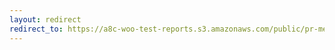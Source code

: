```yaml
---
layout: redirect
redirect_to: https://a8c-woo-test-reports.s3.amazonaws.com/public/pr-merge/41008/e2e/index.html
---
```

